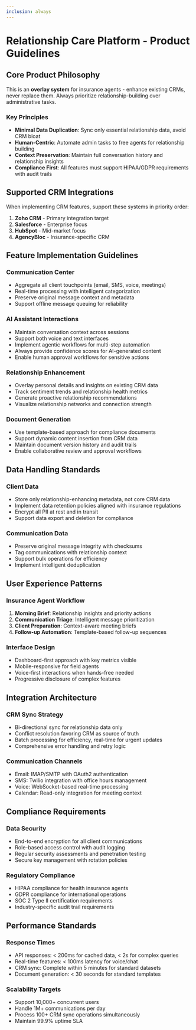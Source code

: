 ```yaml
---
inclusion: always
---
```


# Relationship Care Platform - Product Guidelines

## Core Product Philosophy

This is an **overlay system** for insurance agents - enhance existing CRMs, never replace them. Always prioritize relationship-building over administrative tasks.

### Key Principles
- **Minimal Data Duplication**: Sync only essential relationship data, avoid CRM bloat
- **Human-Centric**: Automate admin tasks to free agents for relationship building
- **Context Preservation**: Maintain full conversation history and relationship insights
- **Compliance First**: All features must support HIPAA/GDPR requirements with audit trails

## Supported CRM Integrations

When implementing CRM features, support these systems in priority order:
1. **Zoho CRM** - Primary integration target
2. **Salesforce** - Enterprise focus
3. **HubSpot** - Mid-market focus  
4. **AgencyBloc** - Insurance-specific CRM

## Feature Implementation Guidelines

### Communication Center
- Aggregate all client touchpoints (email, SMS, voice, meetings)
- Real-time processing with intelligent categorization
- Preserve original message context and metadata
- Support offline message queuing for reliability

### AI Assistant Interactions
- Maintain conversation context across sessions
- Support both voice and text interfaces
- Implement agentic workflows for multi-step automation
- Always provide confidence scores for AI-generated content
- Enable human approval workflows for sensitive actions

### Relationship Enhancement
- Overlay personal details and insights on existing CRM data
- Track sentiment trends and relationship health metrics
- Generate proactive relationship recommendations
- Visualize relationship networks and connection strength

### Document Generation
- Use template-based approach for compliance documents
- Support dynamic content insertion from CRM data
- Maintain document version history and audit trails
- Enable collaborative review and approval workflows

## Data Handling Standards

### Client Data
- Store only relationship-enhancing metadata, not core CRM data
- Implement data retention policies aligned with insurance regulations
- Encrypt all PII at rest and in transit
- Support data export and deletion for compliance

### Communication Data
- Preserve original message integrity with checksums
- Tag communications with relationship context
- Support bulk operations for efficiency
- Implement intelligent deduplication

## User Experience Patterns

### Insurance Agent Workflow
1. **Morning Brief**: Relationship insights and priority actions
2. **Communication Triage**: Intelligent message prioritization
3. **Client Preparation**: Context-aware meeting briefs
4. **Follow-up Automation**: Template-based follow-up sequences

### Interface Design
- Dashboard-first approach with key metrics visible
- Mobile-responsive for field agents
- Voice-first interactions when hands-free needed
- Progressive disclosure of complex features

## Integration Architecture

### CRM Sync Strategy
- Bi-directional sync for relationship data only
- Conflict resolution favoring CRM as source of truth
- Batch processing for efficiency, real-time for urgent updates
- Comprehensive error handling and retry logic

### Communication Channels
- Email: IMAP/SMTP with OAuth2 authentication
- SMS: Twilio integration with office hours management
- Voice: WebSocket-based real-time processing
- Calendar: Read-only integration for meeting context

## Compliance Requirements

### Data Security
- End-to-end encryption for all client communications
- Role-based access control with audit logging
- Regular security assessments and penetration testing
- Secure key management with rotation policies

### Regulatory Compliance
- HIPAA compliance for health insurance agents
- GDPR compliance for international operations
- SOC 2 Type II certification requirements
- Industry-specific audit trail requirements

## Performance Standards

### Response Times
- API responses: < 200ms for cached data, < 2s for complex queries
- Real-time features: < 100ms latency for voice/chat
- CRM sync: Complete within 5 minutes for standard datasets
- Document generation: < 30 seconds for standard templates

### Scalability Targets
- Support 10,000+ concurrent users
- Handle 1M+ communications per day
- Process 100+ CRM sync operations simultaneously
- Maintain 99.9% uptime SLA